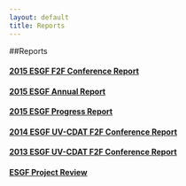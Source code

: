 ```yaml
---
layout: default
title: Reports
---
```


##Reports


#### <a href="media/pdf/2015-ESGF_F2FConference_report_web.pdf" target="_blank">2015 ESGF F2F Conference Report </a>

#### <a href="media/pdf/2015-ESGF-Progress-Report-v1.pdf" target="_blank">2015 ESGF Annual Report</a>

#### <a href="media/pdf/2015-ESGF-Progress-Report.pdf" target="_blank">2015 ESGF Progress Report</a>

#### <a href="http://aims-group.github.io/pdf/2014-ESGF_UV-CDAT_Conference_Report.pdf" target="_blank">2014 ESGF UV-CDAT F2F Conference Report </a>

#### <a href="http://uvcdat.llnl.gov/pdf/ESGF_UV-CDAT_Meeting_Report_December2013.pdf" target="_blank">2013 ESGF UV-CDAT F2F Conference Report </a>

#### <a href="media/pdf/esgf-project-review.pdf" target="_blank">ESGF Project Review</a>

